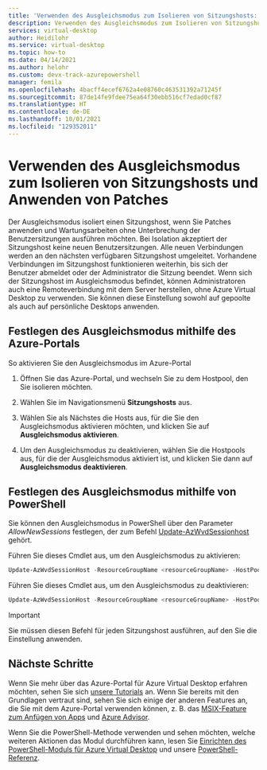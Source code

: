 ```yaml
---
title: 'Verwenden des Ausgleichsmodus zum Isolieren von Sitzungshosts: Azure Virtual Desktop'
description: Verwenden des Ausgleichsmodus zum Isolieren von Sitzungshosts für die Wartung in Azure Virtual Desktop.
services: virtual-desktop
author: Heidilohr
ms.service: virtual-desktop
ms.topic: how-to
ms.date: 04/14/2021
ms.author: helohr
ms.custom: devx-track-azurepowershell
manager: femila
ms.openlocfilehash: 4bacff4ecef6762a4e08760c463531392a71245f
ms.sourcegitcommit: 87de14fe9fdee75ea64f30ebb516cf7edad0cf87
ms.translationtype: HT
ms.contentlocale: de-DE
ms.lasthandoff: 10/01/2021
ms.locfileid: "129352011"
---
```

# <a name="use-drain-mode-to-isolate-session-hosts-and-apply-patches"></a>Verwenden des Ausgleichsmodus zum Isolieren von Sitzungshosts und Anwenden von Patches

Der Ausgleichsmodus isoliert einen Sitzungshost, wenn Sie Patches anwenden und Wartungsarbeiten ohne Unterbrechung der Benutzersitzungen ausführen möchten. Bei Isolation akzeptiert der Sitzungshost keine neuen Benutzersitzungen. Alle neuen Verbindungen werden an den nächsten verfügbaren Sitzungshost umgeleitet. Vorhandene Verbindungen im Sitzungshost funktionieren weiterhin, bis sich der Benutzer abmeldet oder der Administrator die Sitzung beendet. Wenn sich der Sitzungshost im Ausgleichsmodus befindet, können Administratoren auch eine Remoteverbindung mit dem Server herstellen, ohne Azure Virtual Desktop zu verwenden. Sie können diese Einstellung sowohl auf gepoolte als auch auf persönliche Desktops anwenden.

## <a name="set-drain-mode-using-the-azure-portal"></a>Festlegen des Ausgleichsmodus mithilfe des Azure-Portals

So aktivieren Sie den Ausgleichsmodus im Azure-Portal

1. Öffnen Sie das Azure-Portal, und wechseln Sie zu dem Hostpool, den Sie isolieren möchten.

2. Wählen Sie im Navigationsmenü **Sitzungshosts** aus.

3. Wählen Sie als Nächstes die Hosts aus, für die Sie den Ausgleichsmodus aktivieren möchten, und klicken Sie auf **Ausgleichsmodus aktivieren**.

4. Um den Ausgleichsmodus zu deaktivieren, wählen Sie die Hostpools aus, für die der Ausgleichsmodus aktiviert ist, und klicken Sie dann auf **Ausgleichsmodus deaktivieren**.

## <a name="set-drain-mode-using-powershell"></a>Festlegen des Ausgleichsmodus mithilfe von PowerShell

Sie können den Ausgleichsmodus in PowerShell über den Parameter *AllowNewSessions* festlegen, der zum Befehl [Update-AzWvdSessionhost](/powershell/module/az.desktopvirtualization/update-azwvdsessionhost?view=azps-5.8.0&preserve-view=true) gehört.

Führen Sie dieses Cmdlet aus, um den Ausgleichsmodus zu aktivieren:

```powershell
Update-AzWvdSessionHost -ResourceGroupName <resourceGroupName> -HostPoolName <hostpoolname> -Name <hostname> -AllowNewSession:$False
```

Führen Sie dieses Cmdlet aus, um den Ausgleichsmodus zu deaktivieren:

```powershell
Update-AzWvdSessionHost -ResourceGroupName <resourceGroupName> -HostPoolName <hostpoolname> -Name <hostname> -AllowNewSession:$True
```

>[!IMPORTANT]
>Sie müssen diesen Befehl für jeden Sitzungshost ausführen, auf den Sie die Einstellung anwenden.

## <a name="next-steps"></a>Nächste Schritte

Wenn Sie mehr über das Azure-Portal für Azure Virtual Desktop erfahren möchten, sehen Sie sich [unsere Tutorials](create-host-pools-azure-marketplace.md) an. Wenn Sie bereits mit den Grundlagen vertraut sind, sehen Sie sich einige der anderen Features an, die Sie mit dem Azure-Portal verwenden können, z. B. das [MSIX-Feature zum Anfügen von Apps](app-attach-azure-portal.md) und [Azure Advisor](azure-advisor.md).

Wenn Sie die PowerShell-Methode verwenden und sehen möchten, welche weiteren Aktionen das Modul durchführen kann, lesen Sie [Einrichten des PowerShell-Moduls für Azure Virtual Desktop](powershell-module.md) und unsere [PowerShell-Referenz](/powershell/module/az.desktopvirtualization/).

